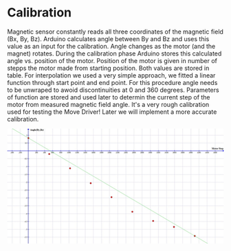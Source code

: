 # Calibration

Magnetic sensor constantly reads all three coordinates of the magnetic field (Bx, By, Bz). Arduino calculates angle between By and Bz and uses this value as an input for the calibration. Angle changes as the motor (and the magnet) rotates. During the calibration phase Arduino stores this calculated angle vs. position of the motor. Position of the motor is given in number of stepps the motor made from starting position. Both values are stored in table. For interpolation we used a very simple approach, we fitted a linear function through start point and end point. For this procedure angle needs to be unwraped to awoid discontinuities at 0 and 360 degrees. Parameters of function are stored and used later to determin the current step of the motor from measured magnetic field angle. It's a very rough calibration used for testing the Move Driver! Later we will implement a more accurate calibration.

![fit_plot](images/fit.jpg)

